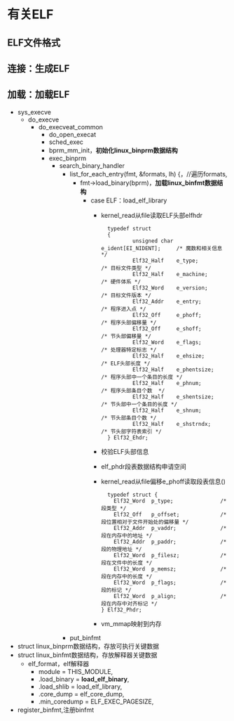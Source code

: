 # 有关ELF #
## ELF文件格式 ##
## 连接：生成ELF ##
## 加载：加载ELF ##
- sys\_execve
	- do\_execve
		- do\_execveat_common
			- do\_open_execat
			- sched\_exec
			- bprm\_mm_init，**初始化linux\_binprm数据结构**
			- exec\_binprm
				- search\_binary_handler
					- list\_for\_each_entry(fmt, &formats, lh) {，//遍历formats,
						- fmt->load_binary(bprm)，**加载linux\_binfmt数据结构**
							- case ELF：load\_elf_library
								- kernel_read从file读取ELF头部elfhdr
		
										typedef struct
										{
										  		unsigned char e_ident[EI_NIDENT];     /* 魔数和相关信息 */
										  		Elf32_Half    e_type;                 /* 目标文件类型 */
										  		Elf32_Half    e_machine;              /* 硬件体系 */
										  		Elf32_Word    e_version;              /* 目标文件版本 */
										  		Elf32_Addr    e_entry;                /* 程序进入点 */
										  		Elf32_Off     e_phoff;                /* 程序头部偏移量 */
										  		Elf32_Off     e_shoff;                /* 节头部偏移量 */
										  		Elf32_Word    e_flags;                /* 处理器特定标志 */
										  		Elf32_Half    e_ehsize;               /* ELF头部长度 */
										  		Elf32_Half    e_phentsize;            /* 程序头部中一个条目的长度 */
										  		Elf32_Half    e_phnum;                /* 程序头部条目个数  */
										  		Elf32_Half    e_shentsize;            /* 节头部中一个条目的长度 */
										  		Elf32_Half    e_shnum;                /* 节头部条目个数 */
										  		Elf32_Half    e_shstrndx;             /* 节头部字符表索引 */
										} Elf32_Ehdr;

								- 校验ELF头部信息
								- elf_phdr段表数据结构申请空间
								- kernel\_read从file偏移e_phoff读取段表信息()
								
										typedef struct {
									      Elf32_Word  p_type;				/* 段类型 */
									      Elf32_Off   p_offset;     	 	/* 段位置相对于文件开始处的偏移量 */
									      Elf32_Addr  p_vaddr;   			/* 段在内存中的地址 */
									      Elf32_Addr  p_paddr;   			/* 段的物理地址 */
									      Elf32_Word  p_filesz;				/* 段在文件中的长度 */
									      Elf32_Word  p_memsz;				/* 段在内存中的长度 */
									      Elf32_Word  p_flags;				/* 段的标记 */
									      Elf32_Word  p_align;				/* 段在内存中对齐标记 */
									  } Elf32_Phdr;

								- vm_mmap映射到内存
					- put_binfmt	
- struct linux_binprm数据结构，存放可执行关键数据
- struct linux_binfmt数据结构，存放解释器关键数据
	- elf\_format，elf解释器
		- module		= THIS_MODULE,
		- .load\_binary	= **load\_elf_binary**,
		- .load\_shlib	= load\_elf_library,
		- .core\_dump	= elf\_core_dump,
		- .min\_coredump	= ELF\_EXEC_PAGESIZE,
- register_binfmt,注册binfmt